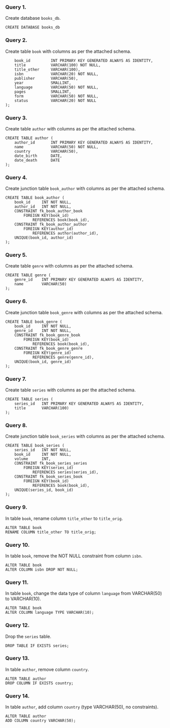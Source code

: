 ### Query 1.
Create database ```books_db```.

```
CREATE DATABASE books_db
```

### Query 2.
Create table ```book``` with columns as per the attached schema.

```CREATE TABLE book (
	book_id 		INT PRIMARY KEY GENERATED ALWAYS AS IDENTITY,
	title 			VARCHAR(100) NOT NULL,
	title_other	    VARCHAR(100),
	isbn 			VARCHAR(20) NOT NULL,
	publisher 	    VARCHAR(50),
	year 		    SMALLINT,
	language 		VARCHAR(50) NOT NULL,
	pages 		    SMALLINT,
	form 		    VARCHAR(50) NOT NULL,
	status 		    VARCHAR(20) NOT NULL
);
```

### Query 3.
Create table ```author``` with columns as per the attached schema.

```
CREATE TABLE author (
	author_id	    INT PRIMARY KEY GENERATED ALWAYS AS IDENTITY,
	name		    VARCHAR(50) NOT NULL,
	country		    VARCHAR(50),
	date_birth	    DATE,
	date_death	    DATE
);
```

### Query 4.
Create junction table ```book_author``` with columns as per the attached schema.

```
CREATE TABLE book_author (
	book_id     INT NOT NULL,
	author_id   INT NOT NULL,
	CONSTRAINT fk_book_author_book
		FOREIGN KEY(book_id)
			REFERENCES book(book_id),
	CONSTRAINT fk_book_author_author
		FOREIGN KEY(author_id)
			REFERENCES author(author_id),
	UNIQUE(book_id, author_id)
);
```

### Query 5.
Create table ```genre``` with columns as per the attached schema.

```
CREATE TABLE genre (
	genre_id	INT PRIMARY KEY GENERATED ALWAYS AS IDENTITY,
	name 	    VARCHAR(50)
);
```

### Query 6.
Create junction table ```book_genre``` with columns as per the attached schema.

```
CREATE TABLE book_genre (
	book_id		INT NOT NULL,
	genre_id	INT NOT NULL,
	CONSTRAINT fk_book_genre_book
		FOREIGN KEY(book_id)
			REFERENCES book(book_id),
	CONSTRAINT fk_book_genre_genre
		FOREIGN KEY(genre_id)
			REFERENCES genre(genre_id),
	UNIQUE(book_id, genre_id)
);
```

### Query 7.
Create table ```series``` with columns as per the attached schema.

```
CREATE TABLE series (
	series_id	INT PRIMARY KEY GENERATED ALWAYS AS IDENTITY,
	title		VARCHAR(100)
);
```

### Query 8.
Create junction table ```book_series``` with columns as per the attached schema.

```
CREATE TABLE book_series (
	series_id	INT NOT NULL,
	book_id		INT NOT NULL,
	volume		INT,
	CONSTRAINT fk_book_series_series
		FOREIGN KEY(series_id)
			REFERENCES series(series_id),
	CONSTRAINT fk_book_series_book
		FOREIGN KEY(book_id)
			REFERENCES book(book_id),
	UNIQUE(series_id, book_id)
);
```

### Query 9.
In table ```book```, rename column  ```title_other``` to ```title_orig```.

```
ALTER TABLE book 
RENAME COLUMN title_other TO title_orig;
```

### Query 10.
In table ```book```, remove the NOT NULL constraint from column ```isbn```.

```
ALTER TABLE book
ALTER COLUMN isbn DROP NOT NULL;
```

### Query 11.
In table ```book```, change the data type of column ```language``` from VARCHAR(50) to VARCHAR(10).

```
ALTER TABLE book
ALTER COLUMN language TYPE VARCHAR(10);
```

### Query 12.
Drop the ```series``` table.

```
DROP TABLE IF EXISTS series;
```

### Query 13.
In table ```author```, remove column ```country```.

```
ALTER TABLE author
DROP COLUMN IF EXISTS country;
```

### Query 14.
In table ```author```, add column ```country``` (type VARCHAR(50), no constraints).

```
ALTER TABLE author 
ADD COLUMN country VARCHAR(50);  
```